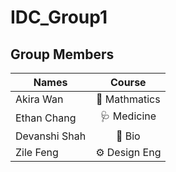 # IDC_Group1
## Group Members
| Names        | Course           |
| ------------- |:-------------:|
| Akira Wan | 🧮 Mathmatics |
| Ethan Chang | 🩺 Medicine |
| Devanshi Shah | 🔬 Bio |
| Zile Feng | ⚙️ Design Eng |
